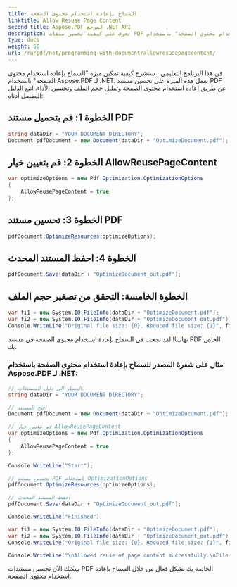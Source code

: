 ```yaml
---
title: السماح بإعادة استخدام محتوى الصفحة
linktitle: Allow Resuse Page Content
second_title: Aspose.PDF لمرجع .NET API
description: تعرف على كيفية تحسين ملفات PDF عن طريق تمكين ميزة "السماح بإعادة استخدام محتوى الصفحة" باستخدام Aspose.PDF لـ .NET. تقليل حجم الملف وتحسين الأداء.
type: docs
weight: 50
url: /ru/pdf/net/programming-with-document/allowresusepagecontent/
---
```


في هذا البرنامج التعليمي ، سنشرح كيفية تمكين ميزة "السماح بإعادة استخدام محتوى الصفحة" باستخدام Aspose.PDF لـ .NET. تعمل هذه الميزة على تحسين مستند PDF عن طريق إعادة استخدام محتوى الصفحة وتقليل حجم الملف وتحسين الأداء. اتبع الدليل المفصل أدناه:

## الخطوة 1: قم بتحميل مستند PDF

```csharp
string dataDir = "YOUR DOCUMENT DIRECTORY";
Document pdfDocument = new Document(dataDir + "OptimizeDocument.pdf");
```

## الخطوة 2: قم بتعيين خيار AllowReusePageContent

```csharp
var optimizeOptions = new Pdf.Optimization.OptimizationOptions
{
    AllowReusePageContent = true
};
```

## الخطوة 3: تحسين مستند PDF

```csharp
pdfDocument.OptimizeResources(optimizeOptions);
```

## الخطوة 4: احفظ المستند المحدث

```csharp
pdfDocument.Save(dataDir + "OptimizeDocument_out.pdf");
```

## الخطوة الخامسة: التحقق من تصغير حجم الملف

```csharp
var fi1 = new System.IO.FileInfo(dataDir + "OptimizeDocument.pdf");
var fi2 = new System.IO.FileInfo(dataDir + "OptimizeDocument_out.pdf");
Console.WriteLine("Original file size: {0}. Reduced file size: {1}", fi1.Length, fi2.Length);
```

تهانينا! لقد نجحت في السماح بإعادة استخدام محتوى الصفحة في مستند PDF الخاص بك.

### مثال على شفرة المصدر للسماح بإعادة استخدام محتوى الصفحة باستخدام Aspose.PDF لـ .NET:

```csharp
// المسار إلى دليل المستندات.
string dataDir = "YOUR DOCUMENT DIRECTORY";

// افتح المستند
Document pdfDocument = new Document(dataDir + "OptimizeDocument.pdf");

// قم بتعيين خيار AllowReusePageContent
var optimizeOptions = new Pdf.Optimization.OptimizationOptions
{
    AllowReusePageContent = true
};

Console.WriteLine("Start");

// تحسين مستند PDF باستخدام OptimizationOptions
pdfDocument.OptimizeResources(optimizeOptions);

// احفظ المستند المحدث
pdfDocument.Save(dataDir + "OptimizeDocument_out.pdf");

Console.WriteLine("Finished");

var fi1 = new System.IO.FileInfo(dataDir + "OptimizeDocument.pdf");
var fi2 = new System.IO.FileInfo(dataDir + "OptimizeDocument_out.pdf");
Console.WriteLine("Original file size: {0}. Reduced file size: {1}", fi1.Length, fi2.Length);

Console.WriteLine("\nAllowed reuse of page content successfully.\nFile saved at " + dataDir);
```

يمكنك الآن تحسين مستندات PDF الخاصة بك بشكل فعال من خلال السماح بإعادة استخدام محتوى الصفحة.

